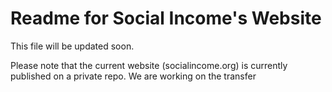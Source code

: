 # Readme for Social Income's Website

This file will be updated soon. 

Please note that the current website (socialincome.org) is currently published on a private repo. We are working on the transfer

